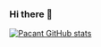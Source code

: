 ### Hi there 👋

[![Pacant  GitHub stats](https://github-readme-stats.vercel.app/api?username=pacant&show_icons=true&theme=synthwave)](https://github.com/anuraghazra/github-readme-stats)

<!--
**pacant/pacant** is a ✨ _special_ ✨ repository because its `README.md` (this file) appears on your GitHub profile.

Here are some ideas to get you started:

- 🔭 I’m currently working on ...
- 🌱 I’m currently learning ...
- 👯 I’m looking to collaborate on ...
- 🤔 I’m looking for help with ...
- 💬 Ask me about ...
- 📫 How to reach me: ...
- 😄 Pronouns: ...
- ⚡ Fun fact: ...
-->
